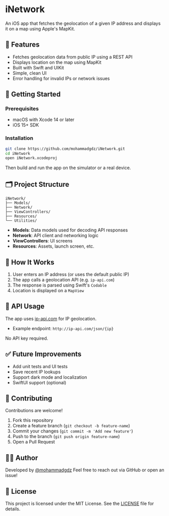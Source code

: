 

# iNetwork

An iOS app that fetches the geolocation of a given IP address and displays it on a map using Apple's MapKit.

## 📱 Features

- Fetches geolocation data from public IP using a REST API
- Displays location on the map using MapKit
- Built with Swift and UIKit
- Simple, clean UI
- Error handling for invalid IPs or network issues

## 🚀 Getting Started

### Prerequisites
- macOS with Xcode 14 or later
- iOS 15+ SDK

### Installation

```bash
git clone https://github.com/mohammadgdz/iNetwork.git
cd iNetwork
open iNetwork.xcodeproj
````

Then build and run the app on the simulator or a real device.

## 🗂 Project Structure

```
iNetwork/
├── Models/
├── Network/
├── ViewControllers/
├── Resources/
└── Utilities/
```

* **Models**: Data models used for decoding API responses
* **Network**: API client and networking logic
* **ViewControllers**: UI screens
* **Resources**: Assets, launch screen, etc.

## 🧠 How It Works

1. User enters an IP address (or uses the default public IP)
2. The app calls a geolocation API (e.g. `ip-api.com`)
3. The response is parsed using Swift's `Codable`
4. Location is displayed on a `MapView`

## 📡 API Usage

The app uses [ip-api.com](http://ip-api.com/) for IP geolocation.

* Example endpoint: `http://ip-api.com/json/{ip}`

No API key required.

## ✅ Future Improvements

* Add unit tests and UI tests
* Save recent IP lookups
* Support dark mode and localization
* SwiftUI support (optional)

## 🤝 Contributing

Contributions are welcome!

1. Fork this repository
2. Create a feature branch (`git checkout -b feature-name`)
3. Commit your changes (`git commit -m 'Add new feature'`)
4. Push to the branch (`git push origin feature-name`)
5. Open a Pull Request

## 🧑‍💻 Author

Developed by [@mohammadgdz](https://github.com/mohammadgdz)
Feel free to reach out via GitHub or open an issue!

## 📄 License

This project is licensed under the MIT License. See the [LICENSE](LICENSE) file for details.

